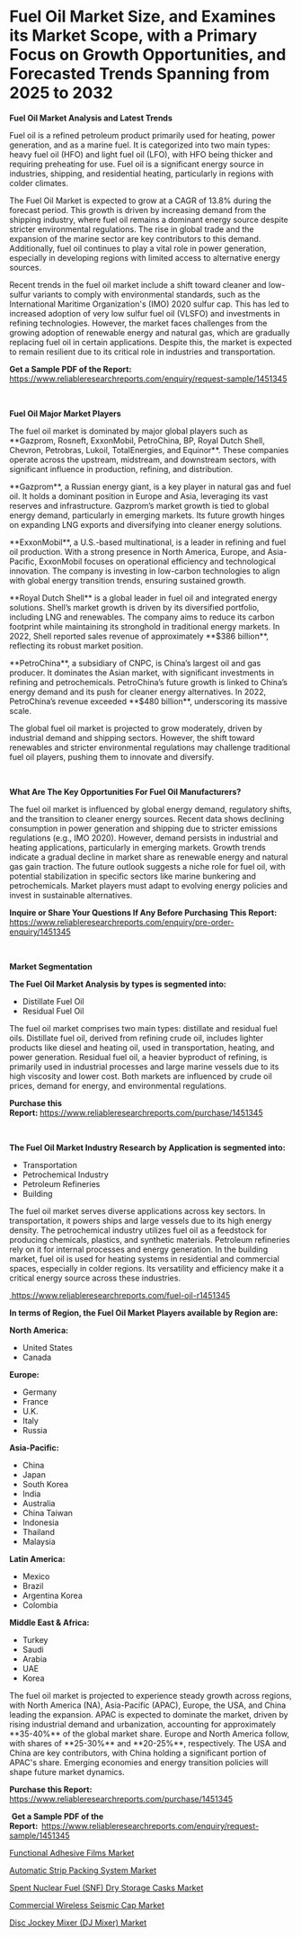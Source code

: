 <p><h1>Fuel Oil Market Size, and Examines its Market Scope, with a Primary Focus on Growth Opportunities, and Forecasted Trends Spanning from 2025 to 2032</h1></p><p><strong>Fuel Oil Market Analysis and Latest Trends</strong></p>
<p><p>Fuel oil is a refined petroleum product primarily used for heating, power generation, and as a marine fuel. It is categorized into two main types: heavy fuel oil (HFO) and light fuel oil (LFO), with HFO being thicker and requiring preheating for use. Fuel oil is a significant energy source in industries, shipping, and residential heating, particularly in regions with colder climates.</p><p>The Fuel Oil Market is expected to grow at a CAGR of 13.8% during the forecast period. This growth is driven by increasing demand from the shipping industry, where fuel oil remains a dominant energy source despite stricter environmental regulations. The rise in global trade and the expansion of the marine sector are key contributors to this demand. Additionally, fuel oil continues to play a vital role in power generation, especially in developing regions with limited access to alternative energy sources.</p><p>Recent trends in the fuel oil market include a shift toward cleaner and low-sulfur variants to comply with environmental standards, such as the International Maritime Organization's (IMO) 2020 sulfur cap. This has led to increased adoption of very low sulfur fuel oil (VLSFO) and investments in refining technologies. However, the market faces challenges from the growing adoption of renewable energy and natural gas, which are gradually replacing fuel oil in certain applications. Despite this, the market is expected to remain resilient due to its critical role in industries and transportation.</p></p>
<p><strong>Get a Sample PDF of the Report:&nbsp;</strong> <a href="https://www.reliableresearchreports.com/enquiry/request-sample/1451345?utm_campaign=2105&utm_medium=2&utm_source=Github&utm_content=ia&utm_term=26012025&utm_id=fuel-oil">https://www.reliableresearchreports.com/enquiry/request-sample/1451345</a></p>
<p>&nbsp;</p>
<p><strong>Fuel Oil Major Market Players</strong></p>
<p><p>The fuel oil market is dominated by major global players such as **Gazprom, Rosneft, ExxonMobil, PetroChina, BP, Royal Dutch Shell, Chevron, Petrobras, Lukoil, TotalEnergies, and Equinor**. These companies operate across the upstream, midstream, and downstream sectors, with significant influence in production, refining, and distribution.</p><p>**Gazprom**, a Russian energy giant, is a key player in natural gas and fuel oil. It holds a dominant position in Europe and Asia, leveraging its vast reserves and infrastructure. Gazprom’s market growth is tied to global energy demand, particularly in emerging markets. Its future growth hinges on expanding LNG exports and diversifying into cleaner energy solutions.</p><p>**ExxonMobil**, a U.S.-based multinational, is a leader in refining and fuel oil production. With a strong presence in North America, Europe, and Asia-Pacific, ExxonMobil focuses on operational efficiency and technological innovation. The company is investing in low-carbon technologies to align with global energy transition trends, ensuring sustained growth.</p><p>**Royal Dutch Shell** is a global leader in fuel oil and integrated energy solutions. Shell’s market growth is driven by its diversified portfolio, including LNG and renewables. The company aims to reduce its carbon footprint while maintaining its stronghold in traditional energy markets. In 2022, Shell reported sales revenue of approximately **$386 billion**, reflecting its robust market position.</p><p>**PetroChina**, a subsidiary of CNPC, is China’s largest oil and gas producer. It dominates the Asian market, with significant investments in refining and petrochemicals. PetroChina’s future growth is linked to China’s energy demand and its push for cleaner energy alternatives. In 2022, PetroChina’s revenue exceeded **$480 billion**, underscoring its massive scale.</p><p>The global fuel oil market is projected to grow moderately, driven by industrial demand and shipping sectors. However, the shift toward renewables and stricter environmental regulations may challenge traditional fuel oil players, pushing them to innovate and diversify.</p></p>
<p>&nbsp;</p>
<p><strong>What Are The Key Opportunities For Fuel Oil Manufacturers?</strong></p>
<p><p>The fuel oil market is influenced by global energy demand, regulatory shifts, and the transition to cleaner energy sources. Recent data shows declining consumption in power generation and shipping due to stricter emissions regulations (e.g., IMO 2020). However, demand persists in industrial and heating applications, particularly in emerging markets. Growth trends indicate a gradual decline in market share as renewable energy and natural gas gain traction. The future outlook suggests a niche role for fuel oil, with potential stabilization in specific sectors like marine bunkering and petrochemicals. Market players must adapt to evolving energy policies and invest in sustainable alternatives.</p></p>
<p><strong>Inquire or Share Your Questions If Any Before Purchasing This Report:</strong> <a href="https://www.reliableresearchreports.com/enquiry/pre-order-enquiry/1451345?utm_campaign=2105&utm_medium=2&utm_source=Github&utm_content=ia&utm_term=26012025&utm_id=fuel-oil">https://www.reliableresearchreports.com/enquiry/pre-order-enquiry/1451345</a></p>
<p>&nbsp;</p>
<p><strong>Market Segmentation</strong></p>
<p><strong>The Fuel Oil Market Analysis by types is segmented into:</strong></p>
<p><ul><li>Distillate Fuel Oil</li><li>Residual Fuel Oil</li></ul></p>
<p><p>The fuel oil market comprises two main types: distillate and residual fuel oils. Distillate fuel oil, derived from refining crude oil, includes lighter products like diesel and heating oil, used in transportation, heating, and power generation. Residual fuel oil, a heavier byproduct of refining, is primarily used in industrial processes and large marine vessels due to its high viscosity and lower cost. Both markets are influenced by crude oil prices, demand for energy, and environmental regulations.</p></p>
<p><strong>Purchase this Report:&nbsp;</strong><a href="https://www.reliableresearchreports.com/purchase/1451345?utm_campaign=2105&utm_medium=2&utm_source=Github&utm_content=ia&utm_term=26012025&utm_id=fuel-oil">https://www.reliableresearchreports.com/purchase/1451345</a></p>
<p>&nbsp;</p>
<p><strong>The Fuel Oil Market Industry Research by Application is segmented into:</strong></p>
<p><ul><li>Transportation</li><li>Petrochemical Industry</li><li>Petroleum Refineries</li><li>Building</li></ul></p>
<p><p>The fuel oil market serves diverse applications across key sectors. In transportation, it powers ships and large vessels due to its high energy density. The petrochemical industry utilizes fuel oil as a feedstock for producing chemicals, plastics, and synthetic materials. Petroleum refineries rely on it for internal processes and energy generation. In the building market, fuel oil is used for heating systems in residential and commercial spaces, especially in colder regions. Its versatility and efficiency make it a critical energy source across these industries.</p></p>
<p><a href="https://www.reliableresearchreports.com/fuel-oil-r1451345?utm_campaign=2105&utm_medium=2&utm_source=Github&utm_content=ia&utm_term=26012025&utm_id=fuel-oil">&nbsp;https://www.reliableresearchreports.com/fuel-oil-r1451345</a></p>
<p><strong>In terms of Region, the Fuel Oil Market Players available by Region are:</strong></p>
<p>
    <p> <strong> North America: </strong>
        <ul>
            <li>United States</li>
            <li>Canada</li>
        </ul>
        </p> 
    <p> <strong> Europe: </strong>
        <ul>
            <li>Germany</li>
            <li>France</li>
            <li>U.K.</li>
            <li>Italy</li>
            <li>Russia</li>
        </ul>
        </p> 
    <p> <strong> Asia-Pacific: </strong>
        <ul>
            <li>China</li>
            <li>Japan</li>
            <li>South Korea</li>
            <li>India</li>
            <li>Australia</li>
            <li>China Taiwan</li>
            <li>Indonesia</li>
            <li>Thailand</li>
            <li>Malaysia</li>
        </ul>
        </p> 
    <p> <strong> Latin America: </strong>
        <ul>
            <li>Mexico</li>
            <li>Brazil</li>
            <li>Argentina Korea</li>
            <li>Colombia</li>
        </ul>
        </p> 
    <p> <strong> Middle East & Africa: </strong>
        <ul>
            <li>Turkey</li>
            <li>Saudi</li>
            <li>Arabia</li>
            <li>UAE</li>
            <li>Korea</li>
        </ul>
    </p>
    </p>
<p><p>The fuel oil market is projected to experience steady growth across regions, with North America (NA), Asia-Pacific (APAC), Europe, the USA, and China leading the expansion. APAC is expected to dominate the market, driven by rising industrial demand and urbanization, accounting for approximately **35-40%** of the global market share. Europe and North America follow, with shares of **25-30%** and **20-25%**, respectively. The USA and China are key contributors, with China holding a significant portion of APAC's share. Emerging economies and energy transition policies will shape future market dynamics.</p></p>
<p><strong>Purchase this Report: </strong><a href="https://www.reliableresearchreports.com/purchase/1451345?utm_campaign=2105&utm_medium=2&utm_source=Github&utm_content=ia&utm_term=26012025&utm_id=fuel-oil">https://www.reliableresearchreports.com/purchase/1451345</a></p>
<p>&nbsp;<strong>Get a Sample PDF of the Report:&nbsp;&nbsp;</strong><a href="https://www.reliableresearchreports.com/enquiry/request-sample/1451345?utm_campaign=2105&utm_medium=2&utm_source=Github&utm_content=ia&utm_term=26012025&utm_id=fuel-oil">https://www.reliableresearchreports.com/enquiry/request-sample/1451345</a></p>
<p><strong></strong></p>
<p><p><a href="https://www.linkedin.com/pulse/functional-adhesive-films-market-insights-provide-historical-cph6e?utm_campaign=2105&utm_medium=2&utm_source=Github&utm_content=ia&utm_term=26012025&utm_id=fuel-oil">Functional Adhesive Films Market</a></p><p><a href="https://www.linkedin.com/pulse/detailed-automatic-strip-packing-system-market-study-95-cagr-ax8zc?utm_campaign=2105&utm_medium=2&utm_source=Github&utm_content=ia&utm_term=26012025&utm_id=fuel-oil">Automatic Strip Packing System Market</a></p><p><a href="https://www.linkedin.com/pulse/essential-overview-spent-nuclear-fuel-snf-dry-storage-casks-exqqf?utm_campaign=2105&utm_medium=2&utm_source=Github&utm_content=ia&utm_term=26012025&utm_id=fuel-oil">Spent Nuclear Fuel (SNF) Dry Storage Casks Market</a></p><p><a href="https://www.linkedin.com/pulse/whats-ahead-commercial-wireless-seismic-cap-market-analysis-2025-2032-oynhc?utm_campaign=2105&utm_medium=2&utm_source=Github&utm_content=ia&utm_term=26012025&utm_id=fuel-oil">Commercial Wireless Seismic Cap Market</a></p><p><a href="https://www.linkedin.com/pulse/anticipated-cagr-82-disc-jockey-mixer-dj-market-analysis-qkdrc?utm_campaign=2105&utm_medium=2&utm_source=Github&utm_content=ia&utm_term=26012025&utm_id=fuel-oil">Disc Jockey Mixer (DJ Mixer) Market</a></p></p>